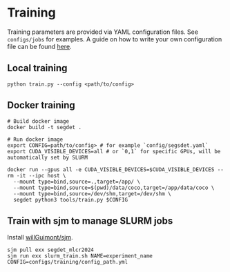 # Training

Training parameters are provided via YAML configuration files. See `configs/jobs` for examples.
A guide on how to write your own configuration file can be found [here](CONFIGURATION.md).

## Local training

```shell
python train.py --config <path/to/config>
```

## Docker training

```shell
# Build docker image
docker build -t segdet .

# Run docker image
export CONFIG=path/to/config> # for example `config/segsdet.yaml`
export CUDA_VISIBLE_DEVICES=all # or `0,1` for specific GPUs, will be automatically set by SLURM

docker run --gpus all -e CUDA_VISIBLE_DEVICES=$CUDA_VISIBLE_DEVICES --rm -it --ipc host \
  --mount type=bind,source=.,target=/app/ \
  --mount type=bind,source=$(pwd)/data/coco,target=/app/data/coco \
  --mount type=bind,source=/dev/shm,target=/dev/shm \
  segdet python3 tools/train.py $CONFIG
```

## Train with sjm to manage SLURM jobs

Install [willGuimont/sjm](https://github.com/willGuimont/sjm).

```shell
sjm pull exx segdet_mlcr2024
sjm run exx slurm_train.sh NAME=experiment_name CONFIG=configs/training/config_path.yml
```
